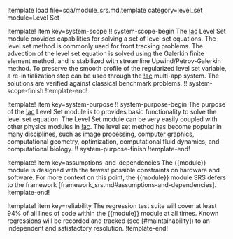 !template load file=sqa/module_srs.md.template category=level_set module=Level Set

!template! item key=system-scope
!! system-scope-begin
The [!ac](MOOSE) Level Set module provides capabilities for solving a set of level set equations. The level set method is commonly used for front tracking problems. The advection of the level set equation is solved using the Galerkin finite element method, and is stabilized with streamline Upwind/Petrov-Galerkin method. To preserve the smooth profile of the regularized level set variable, a re-initialization step can be used through the [!ac](MOOSE) multi-app system. The solutions are verified against classical benchmark problems.
!! system-scope-finish
!template-end!

!template! item key=system-purpose
!! system-purpose-begin
The purpose of the [!ac](MOOSE) Level Set module is to provides basic functionality to solve the level set equation. The Level Set module can be very easily coupled with other physics modules in [!ac](MOOSE).  The level set method has become popular in many disciplines, such as image processing, computer graphics, computational geometry, optimization, computational fluid dynamics, and computational biology.
!! system-purpose-finish
!template-end!

!template! item key=assumptions-and-dependencies
The {{module}} module is designed with the fewest possible constraints on hardware and software.
For more context on this point, the {{module}} module SRS defers to the framework
[framework_srs.md#assumptions-and-dependencies].
!template-end!

!template! item key=reliability
The regression test suite will cover at least 94% of all lines of code within the {{module}}
module at all times. Known regressions will be recorded and tracked (see [#maintainability]) to an
independent and satisfactory resolution.
!template-end!
